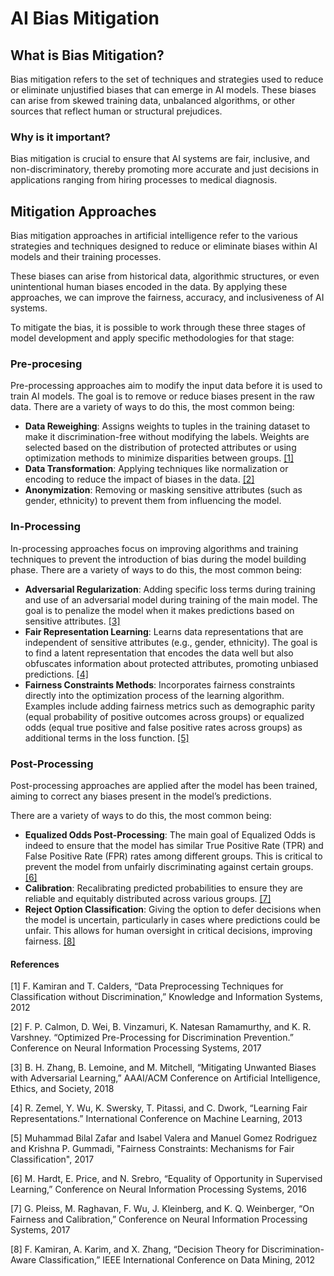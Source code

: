 # AI Bias Mitigation

## What is Bias Mitigation?


Bias mitigation refers to the set of techniques and strategies used to reduce or
eliminate unjustified biases that can emerge in AI models. These biases can
arise from skewed training data, unbalanced algorithms, or other sources that
reflect human or structural prejudices.

### Why is it important?
Bias mitigation is crucial to ensure that AI systems are fair, inclusive, and
non-discriminatory, thereby promoting more accurate and just decisions in
applications ranging from hiring processes to medical diagnosis.

## Mitigation Approaches
Bias mitigation approaches in artificial intelligence refer to the various
strategies and techniques designed to reduce or eliminate biases within AI
models and their training processes.

These biases can arise from historical data, algorithmic structures, or even
unintentional human biases encoded in the data. By applying these approaches, we
can improve the fairness, accuracy, and inclusiveness of AI systems.

To mitigate the bias, it is possible to work through these three stages of model
development and apply specific methodologies for that stage:

### Pre-procesing
Pre-processing approaches aim to modify the input data before it is used to
train AI models. The goal is to remove or reduce biases present in the raw data.
There are a variety of ways to do this, the most common being:
- **Data Reweighing**:
Assigns weights to tuples in the training dataset to make it discrimination-free
without modifying the labels. Weights are selected based on the distribution of
protected attributes or using optimization methods to minimize disparities
between groups. [[1]](#1)
- **Data Transformation**:
Applying techniques like normalization or encoding to reduce the impact of
biases in the data. [[2]](#2)
- **Anonymization**:
Removing or masking sensitive attributes (such as gender, ethnicity) to prevent
them from influencing the model.

### In-Processing
In-processing approaches focus on improving algorithms and training techniques
to prevent the introduction of bias during the model building phase.
There are a variety of ways to do this, the most common being:
- **Adversarial Regularization**:
Adding specific loss terms during training and use of an adversarial model
during training of the main model. The goal is to penalize the model when it
makes predictions based on sensitive attributes. [[3]](#3)
- **Fair Representation Learning**:
Learns data representations that are independent of sensitive attributes (e.g.,
gender, ethnicity). The goal is to find a latent representation that encodes the
data well but also obfuscates information about protected attributes, promoting
unbiased predictions. [[4]](#4)
- **Fairness Constraints Methods**:
Incorporates fairness constraints directly into the optimization process of the
learning algorithm. Examples include adding fairness metrics such as demographic
parity (equal probability of positive outcomes across groups) or equalized odds
(equal true positive and false positive rates across groups) as additional terms
in the loss function. [[5]](#5)

### Post-Processing
Post-processing approaches are applied after the model has been trained, aiming
to correct any biases present in the model’s predictions.

There are a variety of ways to do this, the most common being:
- **Equalized Odds Post-Processing**: The main goal of Equalized Odds is indeed
  to ensure that the model has similar True Positive Rate (TPR) and False
Positive Rate (FPR) rates among different groups. This is critical to prevent
the model from unfairly discriminating against certain groups. [[6]](#6)
- **Calibration**: Recalibrating predicted probabilities to ensure they are
  reliable and equitably distributed across various groups. [[7]](#7)
- **Reject Option Classification**: Giving the option to defer decisions when
  the model is uncertain, particularly in cases where predictions could be
unfair. This allows for human oversight in critical decisions, improving
fairness. [[8]](#8)

#### References
<a id="1">[1]</a>
F. Kamiran and T. Calders, “Data Preprocessing Techniques for Classification without Discrimination,” Knowledge and Information Systems, 2012

<a id="2">[2]</a>
F. P. Calmon, D. Wei, B. Vinzamuri, K. Natesan Ramamurthy, and K. R. Varshney. “Optimized Pre-Processing for Discrimination Prevention.” Conference on Neural Information Processing Systems, 2017

<a id="3">[3]</a>
B. H. Zhang, B. Lemoine, and M. Mitchell, “Mitigating Unwanted Biases with Adversarial Learning,” AAAI/ACM Conference on Artificial Intelligence, Ethics, and Society, 2018

<a id="4">[4]</a>
R. Zemel, Y. Wu, K. Swersky, T. Pitassi, and C. Dwork, “Learning Fair Representations.” International Conference on Machine Learning, 2013

<a id="5">[5]</a>
Muhammad Bilal Zafar and Isabel Valera and Manuel Gomez Rodriguez and Krishna P. Gummadi, "Fairness Constraints: Mechanisms for Fair Classification", 2017

<a id="6">[6]</a>
M. Hardt, E. Price, and N. Srebro, “Equality of Opportunity in Supervised Learning,” Conference on Neural Information Processing Systems, 2016

<a id="7">[7]</a>
G. Pleiss, M. Raghavan, F. Wu, J. Kleinberg, and K. Q. Weinberger, “On Fairness and Calibration,” Conference on Neural Information Processing Systems, 2017

<a id="8">[8]</a>
F. Kamiran, A. Karim, and X. Zhang, “Decision Theory for Discrimination-Aware Classification,” IEEE International Conference on Data Mining, 2012
